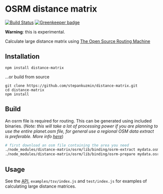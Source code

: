 # OSRM distance matrix

[![Build Status](https://travis-ci.org/stepankuzmin/distance-matrix.svg?branch=master)](https://travis-ci.org/stepankuzmin/distance-matrix)
[![Greenkeeper badge](https://badges.greenkeeper.io/stepankuzmin/distance-matrix.svg)](https://greenkeeper.io/)

**Warning**: this is experimental.

Calculate large distance matrix using [The Open Source Routing Machine](http://project-osrm.org/)

## Installation

```shell
npm install distance-matrix
```

...or build from source

```shell
git clone https://github.com/stepankuzmin/distance-matrix.git
cd distance-matrix
npm install
```

## Build

An osrm file is required for routing. This can be generated using included binaries. (_Note: this will take a lot of processing power if you are planning to use the entire planet.osm file, for general use a regional OSM data extract is preferable. More info [here](https://github.com/Project-OSRM/osrm-backend/wiki/Running-OSRM)_)

```sh
# first download an osm file containing the area you need
./node_modules/distance-matrix/osrm/lib/binding/osrm-extract mydata.osm -p ./node_modules/distance-matrix/osrm/test/data/car.lua
./node_modules/distance-matrix/osrm/lib/binding/osrm-prepare mydata.osrm -p ./node_modules/distance-matrix/osrm/test/data/car.lua
```

## Usage

See the [API](https://github.com/stepankuzmin/distance-matrix/blob/master/docs/API.md), `examples/tsv/index.js` and `test/index.js` for examples of calculating large distance matrices.
